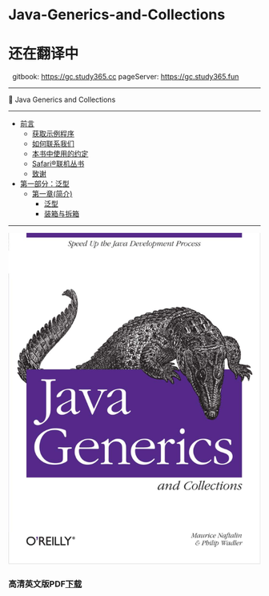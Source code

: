 # Java-Generics-and-Collections

# 还在翻译中
 
gitbook: https://gc.study365.cc
pageServer: https://gc.study365.fun

---

:book: Java Generics and Collections

---

* [前言](Preface.md)
  * [获取示例程序](Preface.md#获取示例程序)
  * [如何联系我们](Preface.md#如何联系我们)
  * [本书中使用的约定](Preface.md#本书中使用的约定)
  * [Safari®联机丛书](Preface.md#Safari®联机丛书)
  * [致谢](Preface.md#致谢)
* [第一部分：泛型](ch1/00_Introduction.md)
  * [第一章(简介)](ch1/00_Introduction.md#第一章(简介))
    * [泛型](ch1/01_Generics.md#泛型) 
    * [装箱与拆箱](ch1/02_Boxing_and_Unboxing.md#装箱与拆箱)

---

![Java Generics and Collections](book.jpg)

### 高清英文版PDF[下载](https://github.com/maskleo/Java-Generics-and-Collections/files/1634266/Java.pdf)




